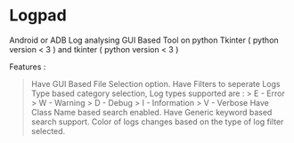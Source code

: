 # Logpad

Android or ADB Log analysing GUI Based Tool on python Tkinter ( python version < 3 ) and tkinter ( python version < 3 ) 

Features :

> Have GUI Based File Selection option.
> Have Filters to seperate Logs Type based category selection, Log types supported are :
    > E - Error
    > W - Warning
    > D - Debug
    > I - Information
    > V - Verbose
> Have Class Name based search enabled.
> Have Generic keyword based search support.
> Color of logs changes based on the type of log filter selected.

